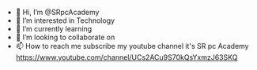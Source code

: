 - 👋 Hi, I’m @SRpcAcademy
- 👀 I’m interested in Technology
- 🌱 I’m currently learning
- 💞️ I’m looking to collaborate on 
- 📫 How to reach me subscribe my youtube channel it's SR pc Academy https://www.youtube.com/channel/UCs2ACu9S70kQsYxmzJ63SKQ

<!---
SRpcAcademy/SRpcAcademy is a ✨ special ✨ repository because its `README.md` (this file) appears on your GitHub profile.
You can click the Preview link to take a look at your changes.
--->
